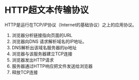 # HTTP超文本传输协议

HTTP是运行在TCP/IP协议（Internet的基础协议）之上的应用协议。

1. 浏览器分析链接指向页面的URL
2. 浏览器向DNS 请求解析域名的IP地址。
3. DNS解析出该域名服务器的ip地址
4. 浏览器与该服务器建立TCP连接
5. 浏览器发出HTTP请求
6. 服务器通过HTTP响应把文件发送给浏览器
7. 释放TCP连接

